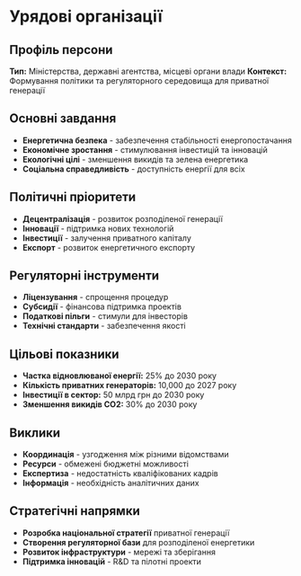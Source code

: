 # Урядові організації

## Профіль персони
**Тип:** Міністерства, державні агентства, місцеві органи влади
**Контекст:** Формування політики та регуляторного середовища для приватної генерації

## Основні завдання
- **Енергетична безпека** - забезпечення стабільності енергопостачання
- **Економічне зростання** - стимулювання інвестицій та інновацій
- **Екологічні цілі** - зменшення викидів та зелена енергетика
- **Соціальна справедливість** - доступність енергії для всіх

## Політичні пріоритети
- **Децентралізація** - розвиток розподіленої генерації
- **Інновації** - підтримка нових технологій
- **Інвестиції** - залучення приватного капіталу
- **Експорт** - розвиток енергетичного експорту

## Регуляторні інструменти
- **Ліцензування** - спрощення процедур
- **Субсидії** - фінансова підтримка проектів
- **Податкові пільги** - стимули для інвесторів
- **Технічні стандарти** - забезпечення якості

## Цільові показники
- **Частка відновлюваної енергії:** 25% до 2030 року
- **Кількість приватних генераторів:** 10,000 до 2027 року
- **Інвестиції в сектор:** 50 млрд грн до 2030 року
- **Зменшення викидів CO2:** 30% до 2030 року

## Виклики
- **Координація** - узгодження між різними відомствами
- **Ресурси** - обмежені бюджетні можливості
- **Експертиза** - недостатність кваліфікованих кадрів
- **Інформація** - необхідність аналітичних даних

## Стратегічні напрямки
- **Розробка національної стратегії** приватної генерації
- **Створення регуляторної бази** для розподіленої енергетики
- **Розвиток інфраструктури** - мережі та зберігання
- **Підтримка інновацій** - R&D та пілотні проекти


